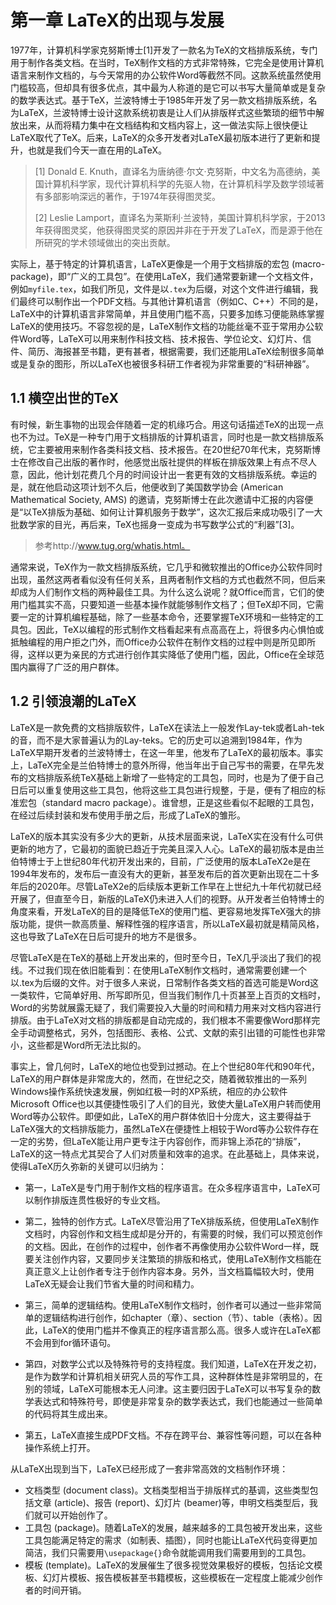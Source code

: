 # 第一章 LaTeX的出现与发展

1977年，计算机科学家克努斯博士[1]开发了一款名为TeX的文档排版系统，专门用于制作各类文档。在当时，TeX制作文档的方式非常特殊，它完全是使用计算机语言来制作文档的，与今天常用的办公软件Word等截然不同。这款系统虽然使用门槛较高，但却具有很多优点，其中最为人称道的是它可以书写大量简单或是复杂的数学表达式。基于TeX，兰波特博士于1985年开发了另一款文档排版系统，名为LaTeX，兰波特博士设计这款系统初衷是让人们从排版样式这些繁琐的细节中解放出来，从而将精力集中在文档结构和文档内容上，这一做法实际上很快便让LaTeX取代了TeX。后来，LaTeX的众多开发者对LaTeX最初版本进行了更新和提升，也就是我们今天一直在用的LaTeX。

> [1] Donald E. Knuth，直译名为唐纳德·尔文·克努斯，中文名为高德纳，美国计算机科学家，现代计算机科学的先驱人物，在计算机科学及数学领域著有多部影响深远的著作，于1974年获得图灵奖。
>
> [2] Leslie Lamport，直译名为莱斯利·兰波特，美国计算机科学家，于2013年获得图灵奖，他获得图灵奖的原因并非在于开发了LaTeX，而是源于他在所研究的学术领域做出的突出贡献。

实际上，基于特定的计算机语言，LaTeX更像是一个用于文档排版的宏包 (macro-package)，即“广义的工具包”。在使用LaTeX，我们通常要新建一个文档文件，例如`myfile.tex`，如我们所见，文件是以`.tex`为后缀，对这个文件进行编辑，我们最终可以制作出一个PDF文档。与其他计算机语言（例如C、C++）不同的是，LaTeX中的计算机语言非常简单，并且使用门槛不高，只要多加练习便能熟练掌握LaTeX的使用技巧。不容忽视的是，LaTeX制作文档的功能丝毫不亚于常用办公软件Word等，LaTeX可以用来制作科技文档、技术报告、学位论文、幻灯片、信件、简历、海报甚至书籍，更有甚者，根据需要，我们还能用LaTeX绘制很多简单或是复杂的图形，所以LaTeX也被很多科研工作者视为非常重要的“科研神器”。



## 1.1 横空出世的TeX

有时候，新生事物的出现会伴随着一定的机缘巧合。用这句话描述TeX的出现一点也不为过。TeX是一种专门用于文档排版的计算机语言，同时也是一款文档排版系统，它主要被用来制作各类科技文档、技术报告。在20世纪70年代末，克努斯博士在修改自己出版的著作时，他感觉出版社提供的样板在排版效果上有点不尽人意，因此，他计划花费几个月的时间设计出一套更有效的文档排版系统。幸运的是，就在他启动这项计划不久后，他便收到了美国数学协会 (American Mathematical Society, AMS) 的邀请，克努斯博士在此次邀请中汇报的内容便是“以TeX排版为基础、如何让计算机服务于数学”，这次汇报后来成功吸引了一大批数学家的目光，再后来，TeX也摇身一变成为书写数学公式的“利器”[3]。

> 参考http://www.tug.org/whatis.html。

通常来说，TeX作为一款文档排版系统，它几乎和微软推出的Office办公软件同时出现，虽然这两者看似没有任何关系，且两者制作文档的方式也截然不同，但后来却成为人们制作文档的两种最佳工具。为什么这么说呢？就Office而言，它们的使用门槛其实不高，只要知道一些基本操作就能够制作文档了；但TeX却不同，它需要一定的计算机编程基础，除了一些基本命令，还要掌握TeX环境和一些特定的工具包。因此，TeX以编程的形式制作文档看起来有点高高在上，将很多内心惧怕或抵触编程的用户拒之门外，而Office办公软件在制作文档的过程中则是所见即所得，这样以更为亲民的方式进行创作其实降低了使用门槛，因此，Office在全球范围内赢得了广泛的用户群体。

## 1.2 引领浪潮的LaTeX

LaTeX是一款免费的文档排版软件，LaTeX在读法上一般发作Lay-tek或者Lah-tek的音，而不是大家普遍认为的Lay-teks。它的历史可以追溯到1984年，作为LaTeX早期开发者的兰波特博士，在这一年里，他发布了LaTeX的最初版本。事实上，LaTeX完全是兰伯特博士的意外所得，他当年出于自己写书的需要，在早先发布的文档排版系统TeX基础上新增了一些特定的工具包，同时，也是为了便于自己日后可以重复使用这些工具包，他将这些工具包进行规整，于是，便有了相应的标准宏包（standard macro package）。谁曾想，正是这些看似不起眼的工具包，在经过后续封装和发布使用手册之后，形成了LaTeX的雏形。

LaTeX的版本其实没有多少大的更新，从技术层面来说，LaTeX实在没有什么可供更新的地方了，它最初的面貌已趋近于完美且深入人心。LaTeX的最初版本是由兰伯特博士于上世纪80年代初开发出来的，目前，广泛使用的版本LaTeX2e是在1994年发布的，发布后一直没有大的更新，甚至发布后的首次更新出现在二十多年后的2020年。尽管LaTeX2e的后续版本更新工作早在上世纪九十年代初就已经开展了，但直至今日，新版的LaTeX仍未进入人们的视野。从开发者兰伯特博士的角度来看，开发LaTeX的目的是降低TeX的使用门槛、更容易地发挥TeX强大的排版功能，提供一款高质量、解释性强的程序语言，所以LaTeX最初就是精简风格，这也导致了LaTeX在日后可提升的地方不是很多。

尽管LaTeX是在TeX的基础上开发出来的，但时至今日，TeX几乎淡出了我们的视线。不过我们现在依旧能看到：在使用LaTeX制作文档时，通常需要创建一个以.tex为后缀的文件。对于很多人来说，日常制作各类文档的首选可能是Word这一类软件，它简单好用、所写即所见，但当我们制作几十页甚至上百页的文档时，Word的劣势就展露无疑了，我们需要投入大量的时间和精力用来对文档内容进行排版。由于LaTeX对文档的排版都是自动完成的，我们根本不需要像Word那样完全手动调整格式，另外，包括图形、表格、公式、文献的索引出错的可能性也非常小，这些都是Word所无法比拟的。

事实上，曾几何时，LaTeX的地位也受到过撼动。在上个世纪80年代和90年代，LaTeX的用户群体是非常庞大的，然而，在世纪之交，随着微软推出的一系列Windows操作系统快速发展，例如红极一时的XP系统，相应的办公软件Microsoft Office也以其便捷性吸引了人们的目光，致使大量LaTeX用户转而使用Word等办公软件。即便如此，LaTeX的用户群体依旧十分庞大，这主要得益于LaTeX强大的文档排版能力，虽然LaTeX在便捷性上相较于Word等办公软件存在一定的劣势，但LaTeX能让用户更专注于内容创作，而非锦上添花的“排版”，LaTeX的这一特点尤其契合了人们对质量和效率的追求。在此基础上，具体来说，使得LaTeX历久弥新的关键可以归纳为：

- 第一，LaTeX是专门用于制作文档的程序语言。在众多程序语言中，LaTeX可以制作排版连贯性极好的专业文档。

- 第二，独特的创作方式。LaTeX尽管沿用了TeX排版系统，但使用LaTeX制作文档时，内容创作和文档生成却是分开的，有需要的时候，我们可以预览创作的文档。因此，在创作的过程中，创作者不再像使用办公软件Word一样，既要关注创作内容，又要同步关注繁琐的排版和格式，使用LaTeX制作文档能在真正意义上让创作者专注于创作内容本身。另外，当文档篇幅较大时，使用LaTeX无疑会让我们节省大量的时间和精力。

- 第三，简单的逻辑结构。使用LaTeX制作文档时，创作者可以通过一些非常简单的逻辑结构进行创作，如chapter（章）、section（节）、table（表格）。因此，LaTeX的使用门槛并不像真正的程序语言那么高。很多人或许在LaTeX都不会用到for循环语句。

- 第四，对数学公式以及特殊符号的支持程度。我们知道，LaTeX在开发之初，是作为数学和计算机相关研究人员的写作工具，这种群体性是非常明显的，在别的领域，LaTeX可能根本无人问津。这主要归因于LaTeX可以书写复杂的数学表达式和特殊符号，即使是非常复杂的数学表达式，我们也能通过一些简单的代码将其生成出来。

- 第五，LaTeX直接生成PDF文档。不存在跨平台、兼容性等问题，可以在各种操作系统上打开。

从LaTeX出现到当下，LaTeX已经形成了一套非常高效的文档制作环境：

- 文档类型 (document class)。文档类型相当于排版样式的基调，这些类型包括文章 (article)、报告 (report)、幻灯片 (beamer)等，申明文档类型后，我们就可以开始创作了。
- 工具包 (package)。随着LaTeX的发展，越来越多的工具包被开发出来，这些工具包能满足特定的需求（如制表、插图），同时也能让LaTeX代码变得更加简洁，我们只需要用`\usepackage{}`命令就能调用我们需要用到的工具包。
- 模板 (template)。LaTeX的发展催生了很多视觉效果极好的模板，包括论文模板、幻灯片模板、报告模板甚至书籍模板，这些模板在一定程度上能减少创作者的时间开销。



